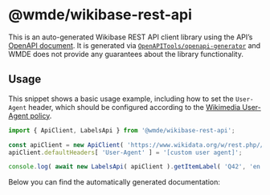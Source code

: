 # @wmde/wikibase-rest-api

This is an auto-generated Wikibase REST API client library using the API’s [OpenAPI document](https://doc.wikimedia.org/Wikibase/master/js/rest-api/openapi.json). It is generated via [`OpenAPITools/openapi-generator`](https://github.com/OpenAPITools/openapi-generator) and WMDE does not provide any guarantees about the library functionality.

## Usage

This snippet shows a basic usage example, including how to set the `User-Agent` header, which should be configured according to the [Wikimedia User-Agent policy](https://foundation.wikimedia.org/wiki/Policy:User-Agent_policy).

```js
import { ApiClient, LabelsApi } from '@wmde/wikibase-rest-api';

const apiClient = new ApiClient( 'https://www.wikidata.org/w/rest.php//wikibase/v0' );
apiClient.defaultHeaders[ 'User-Agent' ] = '[custom user agent]';

console.log( await new LabelsApi( apiClient ).getItemLabel( 'Q42', 'en' ) );
```

Below you can find the automatically generated documentation:
